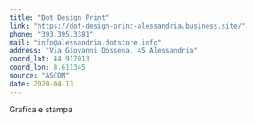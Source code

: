 ```yaml
---
title: "Dot Design Print"
link: "https://dot-design-print-alessandria.business.site/"
phone: "393.395.3381"
mail: "info@alessandria.dotstore.info"
address: "Via Giovanni Dossena, 45 Alessandria"
coord_lat: 44.917013
coord_lon: 8.611345
source: "ASCOM"
date: 2020-04-13
---
```


Grafica e stampa